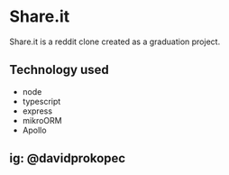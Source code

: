 # Share.it

Share.it is a reddit clone created as a graduation project.

## Technology used

- node
- typescript
- express
- mikroORM
- Apollo

## ig: @davidprokopec
